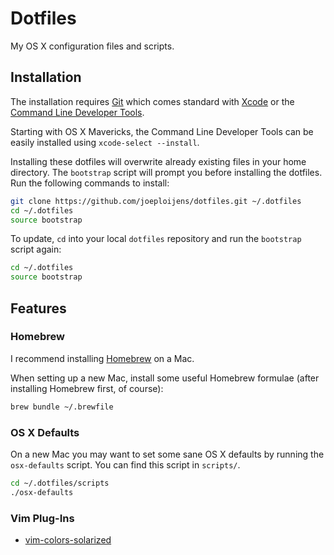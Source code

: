 # Dotfiles

My OS X configuration files and scripts.

## Installation

The installation requires [Git](http://git-scm.com) which comes standard with
[Xcode](https://developer.apple.com/xcode/) or the
[Command Line Developer Tools](https://developer.apple.com/downloads/index.action?=command%20line%20tools).

Starting with OS X Mavericks, the Command Line Developer Tools can be easily
installed using `xcode-select --install`.

Installing these dotfiles will overwrite already existing files in your home
directory. The `bootstrap` script will prompt you before installing the
dotfiles. Run the following commands to install:

```bash
git clone https://github.com/joeploijens/dotfiles.git ~/.dotfiles
cd ~/.dotfiles
source bootstrap
```

To update, `cd` into your local `dotfiles` repository and run the `bootstrap`
script again:

```bash
cd ~/.dotfiles
source bootstrap
```

## Features

### Homebrew

I recommend installing [Homebrew](http://brew.sh/) on a Mac.

When setting up a new Mac, install some useful Homebrew formulae (after
installing Homebrew first, of course):

```bash
brew bundle ~/.brewfile
```

### OS X Defaults

On a new Mac you may want to set some sane OS X defaults by running the
`osx-defaults` script. You can find this script in `scripts/`.

```bash
cd ~/.dotfiles/scripts
./osx-defaults
```

### Vim Plug-Ins

- [vim-colors-solarized](https://github.com/altercation/vim-colors-solarized)

